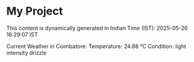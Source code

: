 # My Project

This content is dynamically generated in Indian Time (IST): 2025-05-26 16:29:07 IST


Current Weather in Coimbatore:
Temperature: 24.88 °C
Condition: light intensity drizzle
